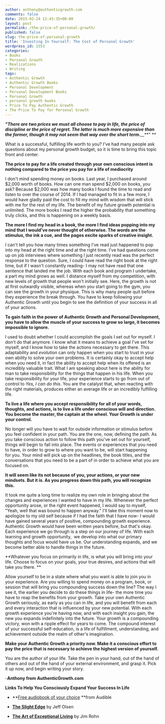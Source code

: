 ```yaml
---
author: anthony@authenticgrowth.com
comments: false
date: 2015-02-24 12:43:35+00:00
layout: post
permalink: /the-price-of-personal-growth/
published: false
slug: the-price-of-personal-growth
title: 'Investing In Yourself: The Cost of Personal Growth'
wordpress_id: 1553
categories:
- Books
- Personal Growth
- Realizations
- Writing
tags:
- Authentic Growth
- Authentic Growth Books
- Personal Development
- Personal Development Books
- Personal Growth
- personal growth books
- Price To Pay Authentic Growth
- The Price To Pay for Personal Growth
---
```


_**"There are two prices we must all choose to pay in life, the price of discipline or the price of regret. The latter is much more expensive than the former, though it may not seem that way over the short term.**__**" **_

What is a successful, fulfilling life worth to you? I've had many people ask questions about my personal growth budget, so it is time to bring this topic front and center.

**The price to pay for a life created through your own conscious intent is nothing compared to the price you pay for a life of mediocrity**

I don't mind spending money on books. Last year, I purchased around $2,000 worth of books. How can one man spend $2,000 on books, you ask? Because $2,000 was how many books I found the time to read and listen to over the course of 2014. If I had managed to fit in a few more, I would have gladly paid the cost to fill my mind with wisdom that will stick with me for the rest of my life. The benefit of my future growth potential is unlimited. The more books I read the higher the probability that something truly clicks, and this is happening on a weekly basis.

**The more I find my head in a book, the more I find ideas popping into my mind that I would've never thought of otherwise. The words are the stimulus, the ink a cue, and the pages excite sparks of creative insight.**

I can't tell you how many times something I've read just happened to pop into my head at the right time and at the right time. I've had questions come up on job interviews where something I just recently read was the perfect response to the question. Sure, I could have read the right book at the right time, but if I wasn't constantly reading- I may not have read that one sentence that landed me the job. With each book and program I undertake, a part my mind grows as well. I distance myself from my competition, with new levels of growth that people won't initially see. Here, the growth is not at first outwardly visible, whereas when you start going to the gym, you can see the growth in your physique. This is why many people quit before they experience the break through. You have to keep following your Authentic Growth until you begin to see the definition of your success in all of your actions.

**To gain faith in the power of Authentic Growth and Personal Development, you have to allow the muscle of your success to grow so large, it becomes impossible to ignore.**

I used to doubt whether I could accomplish the goals I set out for myself. I don't do that anymore. I know what it means to achieve a goal I've set for myself, and I know how to take the actions necessary to get there. This adaptability and _evolution_ can only happen when you start to trust in your own ability to solve your own problems. It is certainly okay to accept help when you need it, in fact the ability to accept help when its offered is an incredibly valuable trait. What I am speaking about here is the ability for man to take responsibility for the things that happen in his life. When you take responsibility for your life, your experience starts to go from out of control to _Yes, I can do this_. You are the catalyst that, when reacting with the right materials, produces either an average life or an incredibly fulfilling life.

**To live a life where you accept responsibility for all of your words, thoughts, and actions, is to live a life under conscious will and direction. You become the master, the captain at the wheel. Your Growth is under your control.**

No longer will you have to wait for outside information or stimulus before you feel confident in your path. You are the one, now, defining the path. As you take conscious action to follow this path you've set out for yourself, things will begin to fall into place. The events or experiences that you need to have, in order to grow to where you want to be, will start happening for you. Your mind will pick up on the headlines, the book titles, and the conversations that you need to be a part of in order to achieve what you are focused on.

**It will seem like its not because of you, your actions, or your new mindsets. But it is. As you progress down this path, you will recognize this.**

It took me quite a long time to realize my own role in bringing about the changes and experiences I wanted to have in my life. Whenever the perfect opportunity arose, or the right event happened, I would say to myself, "Yeah, well that was bound to happen anyway." I'll take this moment now to apologize to my old self because if I had the faith that I have now- I would have gained several years of positive, compounding growth experience. Authentic Growth would have been written years before, but that's okay. Each experience we go through is a step on our journey of life. With each learning and growth opportunity,  we develop into what our primary thoughts and focus would have us be. Our understanding expands, and we become better able to handle things in the future.

**Whatever you focus on primarily in life, is what you will bring into your life. Choose to focus on your goals, your true desires, and actions that will take you there. **

Allow yourself to be in a state where what you want is able to join you in your experience. Are you willing to spend money on a program, book, or session that will bring you compounding success down the line? The way I see it, the earlier you decide to do these things in life- the more time you have to reap the benefits from your growth. Take your own Authentic Growth seriously, as early as you can in life, and you will benefit from each and every interaction that is influenced by your new potential. With each growth experience you're having now, and with each insight you gain, the new you expands indefinitely into the future. Your growth is a compounding victory, won with a ripple effect for years to come. The compound interest of your successful self-education, is a life of fulfillment, understanding, and achievement outside the realm of other's imagination.

**Make your Authentic Growth a priority now. Make it a conscious effort to pay the price that is necessary to achieve the highest version of yourself.**

You are the author of your life. Take the pen in your hand, out of the hand of others and out of the hand of your external environment, and grasp it. Pick it up now, and begin writing your story.

-**Anthony from AuthenticGrowth.com**

**Links To Help You Consciously Expand Your Success In Life**



 	
  * **[Free audiobook of your choice](http://www.amazon.com/Audible-Free-Trial-Digital-Membership/dp/B00NB86OYE/?ref_=assoc_tag_ph_1422899139880&_encoding=UTF8&camp=1789&creative=9325&linkCode=pf4&tag=authenticgrowth-20&linkId=DP64OHO7SGTTTDI7) **from Audible

 	
  * **[The Slight Edge](http://amzn.to/1APBy6B)** by Jeff Olsen

 	
  * **[The Art of Exceptional Living](http://amzn.to/1IlJMsp)** by Jim Rohn


